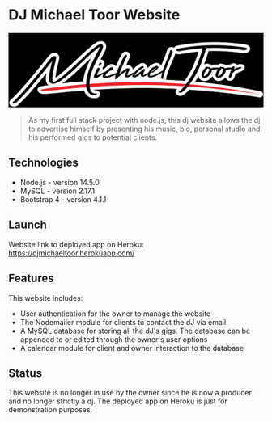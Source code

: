 # DJ Michael Toor Website

![alt text](
https://raw.githubusercontent.com/AlexMGalvez/DJMichaelToor/master/public/images/MichaelToorLogo.png)

> As my first full stack project with node.js, this dj website allows the dj to advertise himself by presenting his music, bio, personal studio and his performed gigs to potential clients.

## Technologies
* Node.js - version 14.5.0
* MySQL - version 2.17.1
* Bootstrap 4 - version 4.1.1

## Launch
Website link to deployed app on Heroku: https://djmichaeltoor.herokuapp.com/

## Features
This website includes:
* User authentication for the owner to manage the website
* The Nodemailer module for clients to contact the dJ via email 
* A MySQL database for storing all the dJ's gigs. The database can be appended to or edited through the owner's user options
* A calendar module for client and owner interaction to the database

## Status
This website is no longer in use by the owner since he is now a producer and no longer strictly a dj. The deployed app on Heroku is just for demonstration purposes. 
